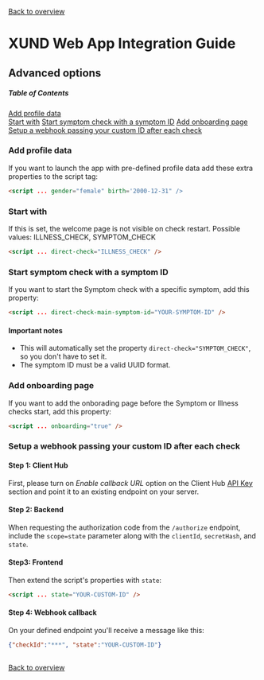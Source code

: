 [Back to overview](README.md) 

# XUND Web App Integration Guide
## Advanced options

##### Table of Contents  
[Add profile data](#add-profile-data)  
[Start with](#start-with)
[Start symptom check with a symptom ID](#start-symptom-check-with-a-symptom-id)
[Add onboarding page](#add-onboarding-page)
[Setup a webhook passing your custom ID after each check](#setup-a-webhook-passing-your-custom-id-after-each-check) 

### Add profile data

If you want to launch the app with pre-defined profile data add these extra properties to the script tag: 

```html
<script ... gender="female" birth='2000-12-31" />
```

### Start with
If this is set, the welcome page is not visible on check restart. Possible values: ILLNESS_CHECK, SYMPTOM_CHECK

```html
<script ... direct-check="ILLNESS_CHECK" />
```

### Start symptom check with a symptom ID
If you want to start the Symptom check with a specific symptom, add this property:
```html
<script ... direct-check-main-symptom-id="YOUR-SYMPTOM-ID" />
```
#### Important notes
- This will automatically set the property `direct-check="SYMPTOM_CHECK"`, so you don't have to set it.
- The symptom ID must be a valid UUID format.

### Add onboarding page
If you want to add the onborading page before the Symptom or Illness checks start, add this property:
```html
<script ... onboarding="true" />
```

### Setup a webhook passing your custom ID after each check

#### Step 1: Client Hub

First, please turn on _Enable callback URL_ option on the Client Hub [API Key](https://clienthub.xund.solutions/key) section and point it to an existing endpoint on your server.

#### Step 2: Backend

When requesting the authorization code from the `/authorize` endpoint, include the `scope=state` parameter along with the `clientId`, `secretHash`, and `state`.

#### Step3: Frontend

Then extend the script's properties with `state`:

```html
<script ... state="YOUR-CUSTOM-ID" />
```

#### Step 4: Webhook callback

On your defined endpoint you'll receive a message like this: 

```json
{"checkId":"***", "state":"YOUR-CUSTOM-ID"}
```

##

[Back to overview](README.md) 